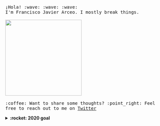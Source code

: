 <p>
  <samp>
    ¡Hola! :wave: :wave: :wave:
    <br>
    I'm Francisco Javier Arceo. I mostly break things.
    <br><br>
    <img src="https://i.imgur.com/kdKhgx6.gif" width="240px" align="center">
    <br><br>:coffee: Want to share some thoughts? :point_right: Feel free to reach out to me on <a href="https://twitter.com/franciscojarceo">Twitter</a>
  </samp>
</p>

<details>
  <summary><b>:rocket: 2020 goal</b></summary>
  <br>Break more things. :)
</details>
